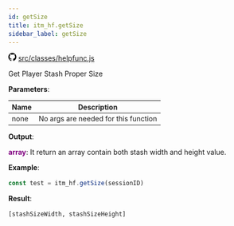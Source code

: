 ```yaml
---
id: getSize
title: itm_hf.getSize
sidebar_label: getSize
---
```

![](/img/github.png) [src/classes/helpfunc.js](https://github.com/TrustedSourceLeaks/LeakedServer/blob/master/src/classes/helpfunc.js)

Get Player Stash Proper Size

**Parameters**:

Name  |   Description 
----------- |   -----------
none  |  No args are needed for this function


**Output**:

**<font color="purple">array</font>**: It return an array contain both stash width and height value.


**Example**:
```js
const test = itm_hf.getSize(sessionID)
```

**Result**:
```
[stashSizeWidth, stashSizeHeight]
```